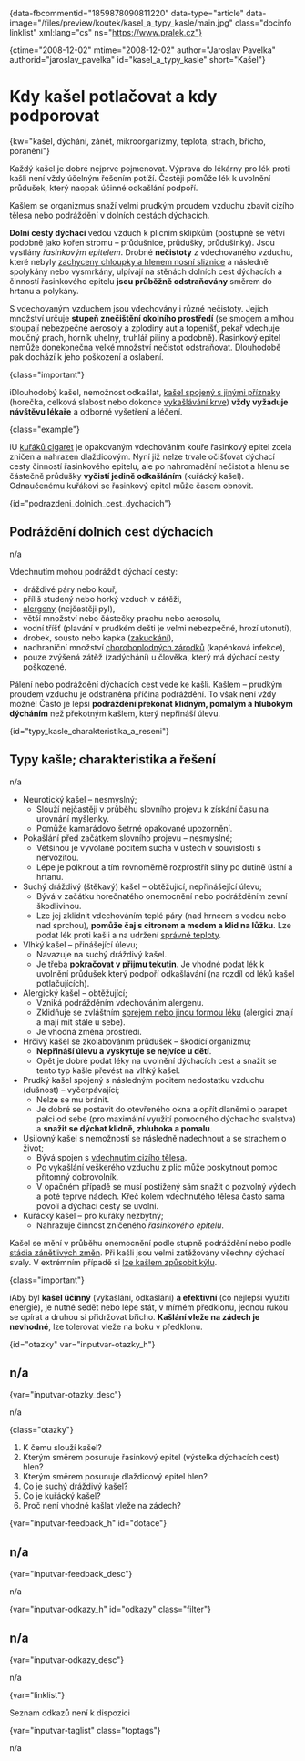 
{data-fbcommentid="1859878090811220" data-type="article" data-image="/files/preview/koutek/kasel\_a\_typy_kasle/main.jpg" class="docinfo linklist" xml:lang="cs" ns="https://www.pralek.cz"}

{ctime="2008-12-02" mtime="2008-12-02" author="Jaroslav Pavelka" authorid="jaroslav\_pavelka" id="kasel\_a\_typy\_kasle" short="Kašel"}

# Kdy kašel potlačovat a kdy podporovat

<!-- generated attribute kw by user_udpatekw.sh on 2019-09-22, do not edit -->

{kw="kašel, dýchání, zánět, mikroorganizmy, teplota, strach, břicho, poranění"}

Každý kašel je dobré nejprve pojmenovat. Výprava do lékárny pro lék proti kašli není vždy účelným řešením potíží. Častěji pomůže lék k uvolnění průdušek, který naopak účinné odkašlání podpoří.

Kašlem se organizmus snaží velmi prudkým proudem vzduchu zbavit cizího tělesa nebo podráždění v dolních cestách dýchacích.

**Dolní cesty dýchací** vedou vzduch k plicním sklípkům (postupně se větví podobně jako kořen stromu – průdušnice, průdušky, průdušinky). Jsou vystlány _řasinkovým epitelem_. Drobné **nečistoty** z vdechovaného vzduchu, které nebyly [zachyceny chloupky a hlenem nosní sliznice][1] a následně spolykány nebo vysmrkány, ulpívají na stěnách dolních cest dýchacích a činností řasinkového epitelu **jsou průběžně odstraňovány** směrem do hrtanu a polykány.

S vdechovaným vzduchem jsou vdechovány i různé nečistoty. Jejich množství určuje **stupeň znečištění okolního prostředí** (se smogem a mlhou stoupají nebezpečné aerosoly a zplodiny aut a topenišť, pekař vdechuje moučný prach, horník uhelný, truhlář piliny a podobně). Řasinkový epitel nemůže donekonečna velké množství nečistot odstraňovat. Dlouhodobě pak dochází k jeho poškození a oslabení.

{class="important"}

<span class="fas fa-exclamation-triangle">i</span>Dlouhodobý kašel, nemožnost odkašlat, [kašel spojený s jinými příznaky][2] (horečka, celková slabost nebo dokonce [vykašlávání krve][3]) **vždy vyžaduje návštěvu lékaře** a odborné vyšetření a léčení.

{class="example"}

<span class="fas fa-lightbulb">i</span>U [kuřáků cigaret][4] je opakovaným vdechováním kouře řasinkový epitel zcela zničen a nahrazen dlaždicovým. Nyní již nelze trvale očišťovat dýchací cesty činností řasinkového epitelu, ale po nahromadění nečistot a hlenu se částečně průdušky **vyčistí jedině odkašláním** (kuřácký kašel). Odnaučenému kuřákovi se řasinkový epitel může časem obnovit.

{id="podrazdeni\_dolnich\_cest_dychacich"}

## Podráždění dolních cest dýchacích

n/a

Vdechnutím mohou podráždit dýchací cesty:

  * dráždivé páry nebo kouř,
  * příliš studený nebo horký vzduch v zátěži,
  * [alergeny][5] (nejčastěji pyl),
  * větší množství nebo částečky prachu nebo aerosolu,
  * vodní tříšť (plavání v prudkém dešti je velmi nebezpečné, hrozí utonutí),
  * drobek, sousto nebo kapka ([zakuckání][6]),
  * nadhraniční množství [choroboplodných zárodků][7] (kapénková infekce),
  * pouze zvýšená zátěž (zadýchání) u člověka, který má dýchací cesty poškozené.

Pálení nebo podráždění dýchacích cest vede ke kašli. Kašlem – prudkým proudem vzduchu je odstraněna příčina podráždění. To však není vždy možné! Často je lepší **podráždění překonat klidným, pomalým a hlubokým dýcháním** než překotným kašlem, který nepřináší úlevu.

{id="typy\_kasle\_charakteristika\_a\_reseni"}

## Typy kašle; charakteristika a řešení

n/a

  * Neurotický kašel – nesmyslný; 
      * Slouží nejčastěji v průběhu slovního projevu k získání času na urovnání myšlenky.
      * Pomůže kamarádovo šetrné opakované upozornění.
  * Pokašlání před začátkem slovního projevu – nesmyslné; 
      * Většinou je vyvolané pocitem sucha v ústech v souvislosti s nervozitou.
      * Lépe je polknout a tím rovnoměrně rozprostřít sliny po dutině ústní a hrtanu.
  * Suchý dráždivý (štěkavý) kašel – obtěžující, nepřinášející úlevu; 
      * Bývá v začátku horečnatého onemocnění nebo podrážděním zevní škodlivinou.
      * Lze jej zklidnit vdechováním teplé páry (nad hrncem s vodou nebo nad sprchou), **pomůže čaj s citronem a medem a klid na lůžku**. Lze podat lék proti kašli a na udržení [správné teploty][8].
  * Vlhký kašel – přinášející úlevu; 
      * Navazuje na suchý dráždivý kašel.
      * Je třeba **pokračovat v přijmu tekutin**. Je vhodné podat lék k uvolnění průdušek který podpoří odkašlávání (na rozdíl od léků kašel potlačujících).
  * Alergický kašel – obtěžující; 
      * Vzniká podrážděním vdechováním alergenu.
      * Zklidňuje se zvláštním [sprejem nebo jinou formou léku][9] (alergici znají a mají mít stále u sebe).
      * Je vhodná změna prostředí.
  * Hrčivý kašel se zkolabováním průdušek – škodící organizmu; 
      * **Nepřináší úlevu a vyskytuje se nejvíce u dětí**.
      * Opět je dobré podat léky na uvolnění dýchacích cest a snažit se tento typ kašle převést na vlhký kašel.
  * Prudký kašel spojený s následným pocitem nedostatku vzduchu (dušnost) – vyčerpávající; 
      * Nelze se mu bránit.
      * Je dobré se postavit do otevřeného okna a opřít dlaněmi o parapet palci od sebe (pro maximální využití pomocného dýchacího svalstva) a **snažit se dýchat klidně, zhluboka a pomalu**.
  * Usilovný kašel s nemožností se následně nadechnout a se strachem o život; 
      * Bývá spojen s [vdechnutím cizího tělesa][6].
      * Po vykašlání veškerého vzduchu z plic může poskytnout pomoc přítomný dobrovolník.
      * V opačném případě se musí postižený sám snažit o pozvolný výdech a poté teprve nádech. Křeč kolem vdechnutého tělesa často sama povolí a dýchací cesty se uvolní.
  * Kuřácký kašel – pro kuřáky nezbytný; 
      * Nahrazuje činnost zničeného _řasinkového epitelu_.

Kašel se mění v průběhu onemocnění podle stupně podráždění nebo podle [stádia zánětlivých změn][10]. Při kašli jsou velmi zatěžovány všechny dýchací svaly. V extrémním případě si [lze kašlem způsobit kýlu][11].

{class="important"}

<span class="fas fa-exclamation-triangle">i</span>Aby byl **kašel účinný** (vykašlání, odkašlání) **a efektivní** (co nejlepší využití energie), je nutné sedět nebo lépe stát, v mírném předklonu, jednou rukou se opírat a druhou si přidržovat břicho. **Kašlání vleže na zádech je nevhodné**, lze tolerovat vleže na boku v předklonu.

{id="otazky" var="inputvar-otazky_h"}

## n/a

{var="inputvar-otazky_desc"}

n/a

{class="otazky"}

  1. K čemu slouží kašel?
  2. Kterým směrem posunuje řasinkový epitel (výstelka dýchacích cest) hlen?
  3. Kterým směrem posunuje dlaždicový epitel hlen?
  4. Co je suchý dráždivý kašel?
  5. Co je kuřácký kašel?
  6. Proč není vhodné kašlat vleže na zádech?

{var="inputvar-feedback_h" id="dotace"}

## n/a

{var="inputvar-feedback_desc"}

n/a

{var="inputvar-odkazy_h" id="odkazy" class="filter"}

## n/a

{var="inputvar-odkazy_desc"}

n/a

{var="linklist"}

Seznam odkazů není k dispozici

{var="inputvar-taglist" class="toptags"}

n/a

 [1]: ryma_a_smrkani
 [2]: bolest_v_krku_angina
 [3]: mytus_o_rakovine
 [4]: koureni_cigaret
 [5]: imunita
 [6]: resuscitace-ozivovani
 [7]: mikroorganizmy
 [8]: teplota
 [9]: lekove_formy
 [10]: zanet
 [11]: kyla

